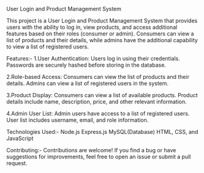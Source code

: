 User Login and Product Management System

This project is a User Login and Product Management System that provides users with the ability to log in, view products, and access additional features based on their roles (consumer or admin). Consumers can view a list of products and their details, while admins have the additional capability to view a list of registered users.

Features:-
1.User Authentication:
Users log in using their credentials.
Passwords are securely hashed before storing in the database.

2.Role-based Access:
Consumers can view the list of products and their details.
Admins can view a list of registered users in the system.

3.Product Display:
Consumers can view a list of available products.
Product details include name, description, price, and other relevant information.

4.Admin User List:
Admin users have access to a list of registered users.
User list includes username, email, and role information.

Technologies Used:-
Node.js
Express.js
MySQL(Database)
HTML, CSS, and JavaScript

Contributing:-
Contributions are welcome! If you find a bug or have suggestions for improvements, feel free to open an issue or submit a pull request.

